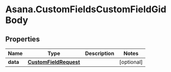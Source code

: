 # Asana.CustomFieldsCustomFieldGidBody

## Properties
Name | Type | Description | Notes
------------ | ------------- | ------------- | -------------
**data** | [**CustomFieldRequest**](CustomFieldRequest.md) |  | [optional] 
